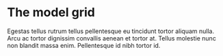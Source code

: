 # The model grid

Egestas tellus rutrum tellus pellentesque eu tincidunt tortor aliquam nulla. Arcu ac tortor dignissim convallis aenean et tortor at. Tellus molestie nunc non blandit massa enim. Pellentesque id nibh tortor id. 